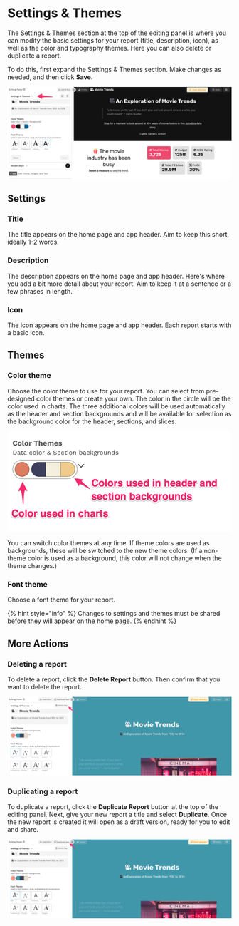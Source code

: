 # Settings & Themes

The Settings & Themes section at the top of the editing panel is where you can modify the basic settings for your report (title, description, icon), as well as the color and typography themes. Here you can also delete or duplicate a report.&#x20;

To do this, first expand the Settings & Themes section. Make changes as needed, and then click **Save**.&#x20;

![The Settings & Themes section, expanded](<../../.gitbook/assets/image (326).png>)

## Settings

### Title

The title appears on the home page and app header. Aim to keep this short, ideally 1-2 words.

### Description

The description appears on the home page and app header. Here's where you add a bit more detail about your report. Aim to keep it at a sentence or a few phrases in length.

### Icon

The icon appears on the home page and app header. Each report starts with a basic icon.

## Themes

### Color theme

Choose the color theme to use for your report. You can select from pre-designed color themes or create your own. The color in the circle will be the color used in charts. The three additional colors will be used automatically as the header and section backgrounds and will be available for selection as the background color for the header, sections, and slices.&#x20;

![Where color theme colors appear in the app](<../../.gitbook/assets/image (464).png>)

You can switch color themes at any time. If theme colors are used as backgrounds, these will be switched to the new theme colors. (If a non-theme color is used as a background, this color will not change when the theme changes.)

### Font theme

Choose a font theme for your report.

{% hint style="info" %}
Changes to settings and themes must be shared before they will appear on the home page.
{% endhint %}

## More Actions

### Deleting a report

To delete a report, click the **Delete Report** button. Then confirm that you want to delete the report.&#x20;

![Deleting a report](<../../.gitbook/assets/image (472).png>)

### Duplicating a report

To duplicate a report, click the **Duplicate Report** button at the top of the editing panel. Next, give your new report a title and select **Duplicate**. Once the new report is created it will open as a draft version, ready for you to edit and share.

![Duplicating a report](<../../.gitbook/assets/image (312).png>)
